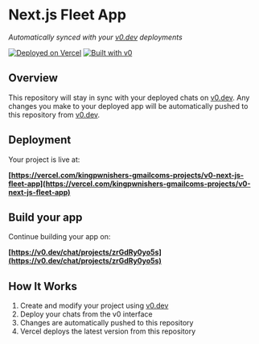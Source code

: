 # Next.js Fleet App

*Automatically synced with your [v0.dev](https://v0.dev) deployments*

[![Deployed on Vercel](https://img.shields.io/badge/Deployed%20on-Vercel-black?style=for-the-badge&logo=vercel)](https://vercel.com/kingpwnishers-gmailcoms-projects/v0-next-js-fleet-app)
[![Built with v0](https://img.shields.io/badge/Built%20with-v0.dev-black?style=for-the-badge)](https://v0.dev/chat/projects/zrGdRy0yo5s)

## Overview

This repository will stay in sync with your deployed chats on [v0.dev](https://v0.dev).
Any changes you make to your deployed app will be automatically pushed to this repository from [v0.dev](https://v0.dev).

## Deployment

Your project is live at:

**[https://vercel.com/kingpwnishers-gmailcoms-projects/v0-next-js-fleet-app](https://vercel.com/kingpwnishers-gmailcoms-projects/v0-next-js-fleet-app)**

## Build your app

Continue building your app on:

**[https://v0.dev/chat/projects/zrGdRy0yo5s](https://v0.dev/chat/projects/zrGdRy0yo5s)**

## How It Works

1. Create and modify your project using [v0.dev](https://v0.dev)
2. Deploy your chats from the v0 interface
3. Changes are automatically pushed to this repository
4. Vercel deploys the latest version from this repository